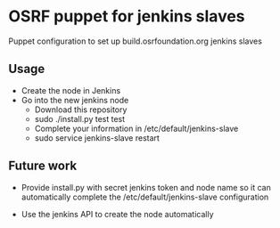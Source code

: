 # OSRF puppet for jenkins slaves 

Puppet configuration to set up build.osrfoundation.org jenkins slaves

## Usage

 * Create the node in Jenkins
 * Go into the new jenkins node
   * Download this repository
   * sudo ./install.py test test
   * Complete your information in /etc/default/jenkins-slave
   * sudo service jenkins-slave restart

## Future work

 * Provide install.py with secret jenkins token and node name so 
   it can automatically complete the /etc/default/jenkins-slave configuration

 * Use the jenkins API to create the node automatically
